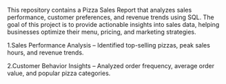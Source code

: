 This repository contains a Pizza Sales Report that analyzes sales performance, customer preferences, and revenue trends using SQL. The goal of this project is to provide actionable insights into sales data, helping businesses optimize their menu, pricing, and marketing strategies.

1.Sales Performance Analysis – Identified top-selling pizzas, peak sales hours, and revenue trends.

2.Customer Behavior Insights – Analyzed order frequency, average order value, and popular pizza categories.
